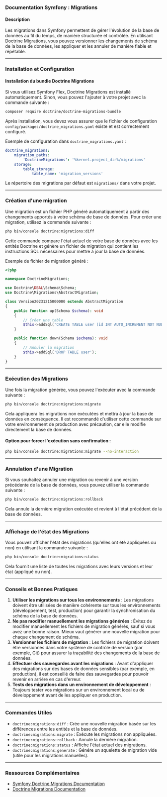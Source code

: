 ### Documentation Symfony : Migrations

#### Description

Les migrations dans Symfony permettent de gérer l'évolution de la base de données au fil du temps, de manière structurée et contrôlée. En utilisant Doctrine Migrations, vous pouvez versionner les changements de schéma de la base de données, les appliquer et les annuler de manière fiable et répétable.

---

### Installation et Configuration

#### Installation du bundle Doctrine Migrations

Si vous utilisez Symfony Flex, Doctrine Migrations est installé automatiquement. Sinon, vous pouvez l'ajouter à votre projet avec la commande suivante :

```bash
composer require doctrine/doctrine-migrations-bundle
```

Après installation, vous devez vous assurer que le fichier de configuration `config/packages/doctrine_migrations.yaml` existe et est correctement configuré.

Exemple de configuration dans `doctrine_migrations.yaml` :

```yaml
doctrine_migrations:
    migration_paths:
        'DoctrineMigrations': '%kernel.project_dir%/migrations'
    storage:
        table_storage:
            table_name: 'migration_versions'
```

Le répertoire des migrations par défaut est `migrations/` dans votre projet.

---

### Création d'une migration

Une migration est un fichier PHP généré automatiquement à partir des changements apportés à votre schéma de base de données. Pour créer une migration, utilisez la commande suivante :

```bash
php bin/console doctrine:migrations:diff
```

Cette commande compare l'état actuel de votre base de données avec les entités Doctrine et génère un fichier de migration qui contient les instructions SQL nécessaires pour mettre à jour la base de données.

Exemple de fichier de migration généré :

```php
<?php

namespace DoctrineMigrations;

use Doctrine\DBAL\Schema\Schema;
use Doctrine\Migrations\AbstractMigration;

class Version20231215000000 extends AbstractMigration
{
    public function up(Schema $schema): void
    {
        // Créer une table
        $this->addSql('CREATE TABLE user (id INT AUTO_INCREMENT NOT NULL, name VARCHAR(255) NOT NULL, PRIMARY KEY(id))');
    }

    public function down(Schema $schema): void
    {
        // Annuler la migration
        $this->addSql('DROP TABLE user');
    }
}
```

---

### Exécution des Migrations

Une fois la migration générée, vous pouvez l'exécuter avec la commande suivante :

```bash
php bin/console doctrine:migrations:migrate
```

Cela appliquera les migrations non exécutées et mettra à jour la base de données en conséquence. Il est recommandé d'utiliser cette commande sur votre environnement de production avec précaution, car elle modifie directement la base de données.

#### Option pour forcer l'exécution sans confirmation :

```bash
php bin/console doctrine:migrations:migrate --no-interaction
```

---

### Annulation d'une Migration

Si vous souhaitez annuler une migration ou revenir à une version précédente de la base de données, vous pouvez utiliser la commande suivante :

```bash
php bin/console doctrine:migrations:rollback
```

Cela annule la dernière migration exécutée et revient à l'état précédent de la base de données.

---

### Affichage de l'état des Migrations

Vous pouvez afficher l'état des migrations (qu'elles ont été appliquées ou non) en utilisant la commande suivante :

```bash
php bin/console doctrine:migrations:status
```

Cela fournit une liste de toutes les migrations avec leurs versions et leur état (appliqué ou non).

---

### Conseils et Bonnes Pratiques

1. **Utiliser les migrations sur tous les environnements** : Les migrations doivent être utilisées de manière cohérente sur tous les environnements (développement, test, production) pour garantir la synchronisation du schéma de la base de données.
2. **Ne pas modifier manuellement les migrations générées** : Évitez de modifier manuellement les fichiers de migration générés, sauf si vous avez une bonne raison. Mieux vaut générer une nouvelle migration pour chaque changement de schéma.
3. **Versionner les fichiers de migration** : Les fichiers de migration doivent être versionnés dans votre système de contrôle de version (par exemple, Git) pour assurer la traçabilité des changements de la base de données.
4. **Effectuer des sauvegardes avant les migrations** : Avant d'appliquer des migrations sur des bases de données sensibles (par exemple, en production), il est conseillé de faire des sauvegardes pour pouvoir revenir en arrière en cas d'erreur.
5. **Tests des migrations dans un environnement de développement** : Toujours tester vos migrations sur un environnement local ou de développement avant de les appliquer en production.

---

### Commandes Utiles

- `doctrine:migrations:diff` : Crée une nouvelle migration basée sur les différences entre les entités et la base de données.
- `doctrine:migrations:migrate` : Exécute les migrations non appliquées.
- `doctrine:migrations:rollback` : Annule la dernière migration.
- `doctrine:migrations:status` : Affiche l'état actuel des migrations.
- `doctrine:migrations:generate` : Génére un squelette de migration vide (utile pour les migrations manuelles).

---

### Ressources Complémentaires

- [Symfony Doctrine Migrations Documentation](https://symfony.com/doc/current/doctrine.html)
- [Doctrine Migrations Documentation](https://www.doctrine-project.org/projects/doctrine-migrations/en/latest/)